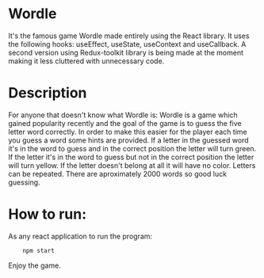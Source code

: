 # Wordle

It's the famous game Wordle made entirely using the React library. It uses the following hooks: useEffect, useState, useContext and useCallback.
A second version using Redux-toolkit library is being made at the moment making it less cluttered with unnecessary code.

# Description

For anyone that doesn't know what Wordle is: Wordle is a game which gained popularity recently and the goal of the game is to guess the five letter word
correctly. In order to make this easier for the player each time you guess a word some hints are provided.
If a letter in the guessed word it's in the word to guess and in the correct position the letter will turn green. If the letter it's in the word to guess but not
in the correct position the letter will turn yellow. If the letter doesn't belong at all it will have no color. Letters can be repeated. There are aproximately 2000 words so good luck guessing.

# How to run:

As any react application to run the program:

        npm start
        
Enjoy the game.

